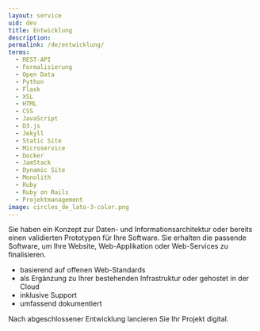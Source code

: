 ```yaml
---
layout: service
uid: dev
title: Entwicklung
description: 
permalink: /de/entwicklung/
terms: 
  - REST-API
  - Formalisierung
  - Open Data
  - Python
  - Flask
  - XSL
  - HTML
  - CSS
  - JavaScript
  - D3.js
  - Jekyll
  - Static Site
  - Microservice
  - Docker
  - JamStack
  - Dynamic Site
  - Monolith
  - Ruby
  - Ruby on Rails
  - Projektmanagement
image: circles_de_lato-3-color.png
---
```


Sie haben ein Konzept zur Daten- und Informationsarchitektur oder bereits einen validierten Prototypen für Ihre Software. Sie erhalten die passende Software, um Ihre Website, Web-Applikation oder Web-Services zu finalisieren. 

- basierend auf offenen Web-Standards 
- als Ergänzung zu Ihrer bestehenden Infrastruktur oder gehostet in der Cloud 
- inklusive Support 
- umfassend dokumentiert 

Nach abgeschlossener Entwicklung lancieren Sie Ihr Projekt digital. 
